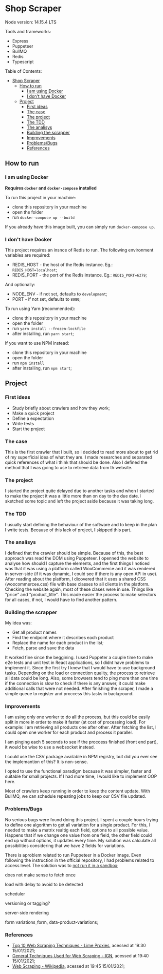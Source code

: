 # Shop Scraper

Node version: 14.15.4 LTS

Tools and frameworks:

- Express
- Puppeteer
- BullMQ
- Redis
- Typescript

Table of Contents:

- [Shop Scraper](#shop-scraper)
  - [How to run](#how-to-run)
    - [I am using Docker](#i-am-using-docker)
    - [I don't have Docker](#i-dont-have-docker)
  - [Project](#project)
    - [First ideas](#first-ideas)
    - [The case](#the-case)
    - [The project](#the-project)
    - [The TDD](#the-tdd)
    - [The analisys](#the-analisys)
    - [Building the scrapper](#building-the-scrapper)
    - [Improvements](#improvements)
    - [Problems/Bugs](#problemsbugs)
    - [References](#references)

## How to run

### I am using Docker

**Requires `docker` and `docker-compose` installed**

To run this project in your machine:

- clone this repository in your machine
- open the folder
- run `docker-compose up --build`

If you already have this image built, you can simply run `docker-compose up`.

### I don't have Docker

This project requires an insnce of Redis to run.
The following environment variables are required:

- REDIS_HOST - the host of the Redis instance. Eg.: `REDIS_HOST=localhost`;
- REDIS_PORT - the port of the Redis instance. Eg.: `REDIS_PORT=6379`;

And optionally:

- NODE_ENV - if not set, defaults to `development`;
- PORT - if not set, defaults to `8080`;

To run using Yarn (recommended):

- clone this repository in your machine
- open the folder
- run `yarn install --frozen-lockfile`
- after installing, run `yarn start`;

If you want to use NPM instead:

- clone this repository in your machine
- open the folder
- run `npm install`
- after installing, run `npm start`;

## Project

### First ideas

- Study briefly about crawlers and how they work;
- Make a quick project
- Define a expectation
- Write tests
- Start the project
  
### The case

This is the first crawler that I built, so I decided to read more about to get rid of my superficial idea of what they are. I made researches and separated quick references of what i think that should be done. Also I defined the method that I was going to use to retrieve data from th website.

### The project

I started the project quite delayed due to another tasks and when I started to make the project it was a little more than on day to the due date. I sketched some topic and left the project aside because it was taking long.

### The TDD

I usually start defining the behaviour of the software and to keep in the plan I write tests. Because of this lack of project, I skipped this part.

### The analisys

I defined that the crawler should be simple. Because of this, the best approach was read the DOM using Puppeteer.
I openned the website to analyse how should I capture the elements, and the first things I noticed was that it was using a platform called WooCommerce and it was rendered in server-side (if it was dynamic, I could see if there is any open API in use). After reading about the platform, I dicovered that it uses a shared CSS (woocommercee.css) file with base classes to all clients in the platform.
Checking the website again, most of these clases were in use. Things like "price" and "product_title".
This made easier the process to make selectors for all cases, if not, I would have to find another pattern.

### Building the scrapper

My idea was:

- Get all product names
- Find the endpoint where it describes each product
- Replace the name for each product in the list;
- Fetch, parse and save the data

It worked fine since the beggining. I used Puppeter a couple time to make e2e tests and unit test in React applications, so I didnt have problems to implement it.
Since the first try I knew that I would have to use background tasks. Depending on the load or connection quality, the process to retrieve all data could be long. Also, some browsers tend to ping more than one time if the connection is slow to check if there is any answer, it could make additional calls that were not needed.
After finishing the scraper, I made a simple queue to register and proccess this tasks in background.

### Improvements

I am using only one worker to do all the process, but this could be easily split in more in order to make it faster (at cost of processing load). For example: I am retrieving all products one after other. After fetching the list, I could open one worker for each product and process it parallel.

I am pinging each 5 seconds to see if the proccess finished (front end part), it would be wise to use a websocket instead.

I could use the CSV package available in NPM registry, but did you ever see the implemantion of this? It is non-sense.

I opted to use the functional paradigm because it was simpler, faster and suitable for small projects. If I had more time, I would like to implement OOP here.

Most of crawlers keep running in order to keep the content update. With BullMQ, we can schedule repeating jobs to keep our CSV file updated.

### Problems/Bugs

No serious bugs were found doing this project.
I spent a couple hours trying to define one algorithm to get all variation for a single product. For this, I needed to make a matrix realtig each field, options to all possible value. Happens that if we change one value from one field, the other field could end up without options, it updates every time. My solution was calculate all possibilities considering that we have 2 fields for variations.

There is aproblem related to run Puppeteer in a Docker image. Even following the instruction in the official repository, I had problems related to access level. The solution was to [not run it in a sandbox](https://github.com/puppeteer/puppeteer/blob/main/docs/troubleshooting.md#setting-up-chrome-linux-sandbox);

does not make sense to fetch once

load with delay to avoid to be detected

scheduler

versioning or tagging?

server-side rendering

form variations_form, data-product-variations;

### References

- [Top 10 Web Scraping Techniques - Lime Proxies](https://limeproxies.netlify.app/blog/top-10-web-scraping-techniques), acessed at 19:30 15/01/2021;
- [General Techniques Used for Web Scraping - IGN](https://www.ign.com/wikis/general-techniques-used-for-web-scraping/), acessed at 19:40 15/01/2021;
- [Web Scraping - Wikipedia](https://en.wikipedia.org/wiki/Web_scraping), acessed at 19:45 15/01/2021;
